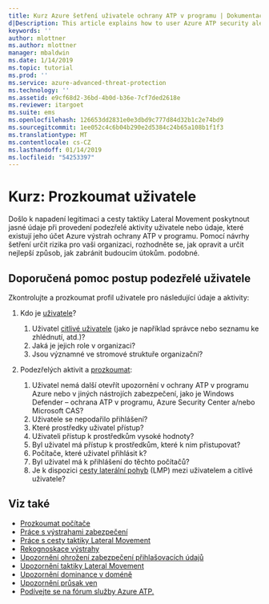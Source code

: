 ```yaml
---
title: Kurz Azure šetření uživatele ochrany ATP v programu | Dokumentace Microsoftu
d|Description: This article explains how to user Azure ATP security alerts to investigate a suspicious user.
keywords: ''
author: mlottner
ms.author: mlottner
manager: mbaldwin
ms.date: 1/14/2019
ms.topic: tutorial
ms.prod: ''
ms.service: azure-advanced-threat-protection
ms.technology: ''
ms.assetid: e9cf68d2-36bd-4b0d-b36e-7cf7ded2618e
ms.reviewer: itargoet
ms.suite: ems
ms.openlocfilehash: 126653dd2831e0e3dbd9c777d84d32b1c2e74bd9
ms.sourcegitcommit: 1ee052c4c6b04b290e2d5384c24b65a108b1f1f3
ms.translationtype: MT
ms.contentlocale: cs-CZ
ms.lasthandoff: 01/14/2019
ms.locfileid: "54253397"
---
```

# <a name="tutorial-investigate-a-user"></a>Kurz: Prozkoumat uživatele

Došlo k napadení legitimaci a cesty taktiky Lateral Movement poskytnout jasné údaje při provedení podezřelé aktivity uživatele nebo údaje, které existují jeho účet Azure výstrah ochrany ATP v programu. Pomocí návrhy šetření určit rizika pro vaši organizaci, rozhodněte se, jak opravit a určit nejlepší způsob, jak zabránit budoucím útokům. podobné.  

## <a name="recommended-investigation-steps-for-suspicious-users"></a>Doporučená pomoc postup podezřelé uživatele

Zkontrolujte a prozkoumat profil uživatele pro následující údaje a aktivity:

1. Kdo je [uživatele](entity-profiles.md)?
     1. Uživatel [citlivé uživatele](sensitive-accounts.md) (jako je například správce nebo seznamu ke zhlédnutí, atd.)?  
     2. Jaká je jejich role v organizaci?
     3. Jsou významné ve stromové struktuře organizační?

2. Podezřelých aktivit a [prozkoumat](investigate-entity.md):
     1. Uživatel nemá další otevřít upozornění v ochrany ATP v programu Azure nebo v jiných nástrojích zabezpečení, jako je Windows Defender – ochrana ATP v programu, Azure Security Center a/nebo Microsoft CAS?
     2. Uživatele se nepodařilo přihlášení?
     3. Které prostředky uživatel přístup?  
     4. Uživateli přístup k prostředkům vysoké hodnoty?  
     5. Byl uživatel má přístup k prostředkům, které k nim přistupovat?  
     6. Počítače, které uživatel přihlásit k? 
     7. Byl uživatel má k přihlášení do těchto počítačů?
     8. Je k dispozici [cesty laterální pohyb](use-case-lateral-movement-path.md) (LMP) mezi uživatelem a citlivé uživatele?


## <a name="see-also"></a>Viz také

- [Prozkoumat počítače](investigate-a-computer.md)
- [Práce s výstrahami zabezpečení](working-with-suspicious-activities.md)
- [Práce s cesty taktiky Lateral Movement](use-case-lateral-movement-path.md)
- [Rekognoskace výstrahy](atp-reconnaissance-alerts.md)
- [Upozornění ohrožení zabezpečení přihlašovacích údajů](atp-compromised-credentials-alerts.md)
- [Upozornění taktiky Lateral Movement](atp-lateral-movement-alerts.md)
- [Upozornění dominance v doméně](atp-domain-dominance-alerts.md)
- [Upozornění průsak ven](atp-exfiltration-alerts.md)
- [Podívejte se na fórum služby Azure ATP.](https://aka.ms/azureatpcommunity)
